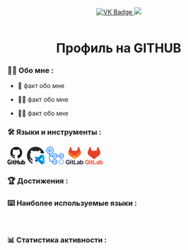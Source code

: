 <div id="badges" align ="center">
 <a href="https://vk.com/verronncha">
 <img src ="http://img.shields.io/badge/VK-blue?style=for-the-badge&logo=VK&logoColor=white" alt="VK Badge"/>
 </a>
 <a href="(https://mail.google.com/mail/u/0/#inbox)">
 <img src = "https://img.shields.io/badge/EMAIL-red?style=for-the-badge&logo=Gmail&logoColor=white"/>
 </a>
</div>

<div id="viewprof" align="center">
<img src="https://komarev.com/ghpvc/?username=VeronikaTen&style=flat-square&color=blue" alt=""/>
</div>

<div id="heythere" align="center">
<h1> Профиль на GITHUB </h1>
</div>

### :woman_technologist: Обо мне :

- :brain: факт обо мне

- :woman_pilot: факт обо мне

- :biking_woman: факт обо мне

### :hammer_and_wrench: Языки и инструменты :

<div>
<img src="https://raw.githubusercontent.com/devicons/devicon/ca28c779441053191ff11710fe24a9e6c23690d6/icons/github/github-original-wordmark.svg" width="40" height="40"/>
<img src="https://raw.githubusercontent.com/devicons/devicon/ca28c779441053191ff11710fe24a9e6c23690d6/icons/githubcodespaces/githubcodespaces-original.svg" width="40" height="40"/>
<img src="https://raw.githubusercontent.com/devicons/devicon/ca28c779441053191ff11710fe24a9e6c23690d6/icons/githubactions/githubactions-original.svg" width="40" height="40"/>
<img src="https://raw.githubusercontent.com/devicons/devicon/ca28c779441053191ff11710fe24a9e6c23690d6/icons/gitlab/gitlab-original-wordmark.svg" width="40" height="40"/>
<img src="https://raw.githubusercontent.com/devicons/devicon/ca28c779441053191ff11710fe24a9e6c23690d6/icons/gitlab/gitlab-plain-wordmark.svg" width="40" height="40"/>
</div>

### :trophy: Достижения : 

<div
<img src="https://github-trophy.vercel.app/?username=VeronikaTen" alt=""/>
</div>

### :keyboard: Наиболее используемые языки :

<div>
 <img src="https://github-readme-stats.vercel.app/api/top-langs/?username=VeronikaTen" alt=""/>
</div>

### :bar_chart: Статистика активности :

<div>
<img src="http://githab-readme-activity-graph.versel.app/graph?username=VeronikaTen&theme=dracula" alt=""/">
</div>



